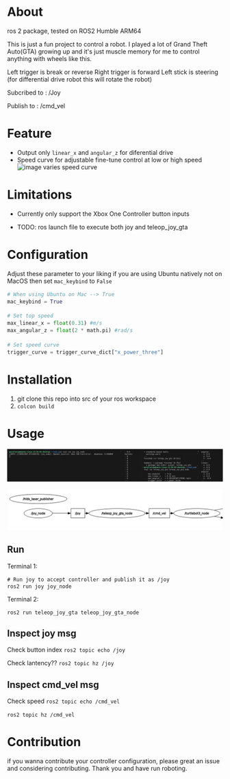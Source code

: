 # About
ros 2 package, tested on ROS2 Humble ARM64

This is just a fun project to control a robot. I played a lot of Grand Theft Auto(GTA) growing up and it's just muscle memory for me to control anything with wheels like this.

Left trigger is break or reverse
Right trigger is forward
Left stick is steering (for differential drive robot this will rotate the robot)

Subcribed to : /Joy

Publish to : /cmd_vel

# Feature

- Output only `linear_x` and `angular_z` for diferential drive
- Speed curve for adjustable fine-tune control at low or high speed
![image varies speed curve](example_trigger_curve.png.png)

# Limitations

- Currently only support the Xbox One Controller button inputs

- TODO: ros launch file to execute both joy and teleop_joy_gta

# Configuration

Adjust these parameter to your liking
if you are using Ubuntu natively not on MacOS then set `mac_keybind` to `False`

```python
# When using Ubuntu on Mac --> True
mac_keybind = True

# Set top speed
max_linear_x = float(0.31) #m/s
max_angular_z = float(2 * math.pi) #rad/s

# Set speed curve
trigger_curve = trigger_curve_dict["x_power_three"]
```

# Installation

1. git clone this repo into src of your ros workspace
1. `colcon build`


# Usage
![image of running node and echoing the topic msgs](example_operation.png)

![image of rqt_graph with gta node running](example_rqt_graph.png)

## Run

Terminal 1:
```shell
# Run joy to accept controller and publish it as /joy
ros2 run joy joy_node
```

Terminal 2:
```shell
ros2 run teleop_joy_gta teleop_joy_gta_node
```

## Inspect joy msg

Check button index
`ros2 topic echo /joy`

Check lantency??
`ros2 topic hz /joy`

## Inspect cmd_vel msg

Check speed
`ros2 topic echo /cmd_vel`

`ros2 topic hz /cmd_vel`

# Contribution

if you wanna contribute your controller configuration, please great an issue and considering contributing. Thank you and have run roboting.
